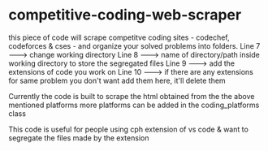 # competitive-coding-web-scraper
  this piece of code will scrape competitve coding sites - codechef, codeforces & cses - and organize your solved problems into folders.
  Line 7 ---> change working directory
  Line 8 ---> name of directory/path inside working directory to store the segregated files
  Line 9 ---> add the extensions of code you work on
  Line 10 ---> if there are any extensions for same problem you don't want add them here, it'll delete them
  
  Currently the code is built to scrape the html obtained from the the above mentioned platforms
    more platforms can be added in the coding_platforms class
  
  This code is useful for people using cph extension of vs code & want to segregate the files made by the extension
